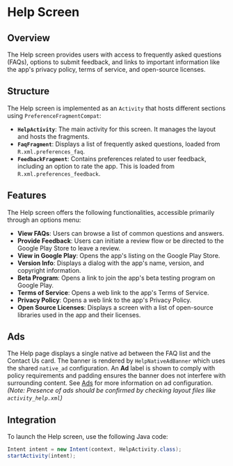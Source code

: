 # Help Screen

## Overview
The Help screen provides users with access to frequently asked questions (FAQs), options to submit feedback, and links to important information like the app's privacy policy, terms of service, and open-source licenses.

## Structure
The Help screen is implemented as an `Activity` that hosts different sections using `PreferenceFragmentCompat`:
-   **`HelpActivity`**: The main activity for this screen. It manages the layout and hosts the fragments.
-   **`FaqFragment`**: Displays a list of frequently asked questions, loaded from `R.xml.preferences_faq`.
-   **`FeedbackFragment`**: Contains preferences related to user feedback, including an option to rate the app. This is loaded from `R.xml.preferences_feedback`.

## Features
The Help screen offers the following functionalities, accessible primarily through an options menu:
-   **View FAQs**: Users can browse a list of common questions and answers.
-   **Provide Feedback**: Users can initiate a review flow or be directed to the Google Play Store to leave a review.
-   **View in Google Play**: Opens the app's listing on the Google Play Store.
-   **Version Info**: Displays a dialog with the app's name, version, and copyright information.
-   **Beta Program**: Opens a link to join the app's beta testing program on Google Play.
-   **Terms of Service**: Opens a web link to the app's Terms of Service.
-   **Privacy Policy**: Opens a web link to the app's Privacy Policy.
-   **Open Source Licenses**: Displays a screen with a list of open-source libraries used in the app and their licenses.

## Ads
The Help page displays a single native ad between the FAQ list and the Contact Us card.
The banner is rendered by `HelpNativeAdBanner` which uses the shared `native_ad` configuration.
An **Ad** label is shown to comply with policy requirements and padding ensures the banner
does not interfere with surrounding content.
See [Ads](settings/privacy/ads.md) for more information on ad configuration.
*(Note: Presence of ads should be confirmed by checking layout files like `activity_help.xml`)*

## Integration
To launch the Help screen, use the following Java code:
```java
Intent intent = new Intent(context, HelpActivity.class);
startActivity(intent);
```
